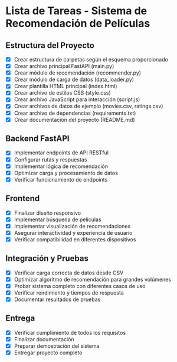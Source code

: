 # Lista de Tareas - Sistema de Recomendación de Películas

## Estructura del Proyecto
- [x] Crear estructura de carpetas según el esquema proporcionado
- [x] Crear archivo principal FastAPI (main.py)
- [x] Crear módulo de recomendación (recommender.py)
- [x] Crear módulo de carga de datos (data_loader.py)
- [x] Crear plantilla HTML principal (index.html)
- [x] Crear archivo de estilos CSS (style.css)
- [x] Crear archivo JavaScript para interacción (script.js)
- [x] Crear archivos de datos de ejemplo (movies.csv, ratings.csv)
- [x] Crear archivo de dependencias (requirements.txt)
- [x] Crear documentación del proyecto (README.md)

## Backend FastAPI
- [x] Implementar endpoints de API RESTful
- [x] Configurar rutas y respuestas
- [x] Implementar lógica de recomendación
- [x] Optimizar carga y procesamiento de datos
- [x] Verificar funcionamiento de endpoints

## Frontend
- [x] Finalizar diseño responsivo
- [x] Implementar búsqueda de películas
- [x] Implementar visualización de recomendaciones
- [x] Asegurar interactividad y experiencia de usuario
- [x] Verificar compatibilidad en diferentes dispositivos

## Integración y Pruebas
- [x] Verificar carga correcta de datos desde CSV
- [x] Optimizar algoritmo de recomendación para grandes volúmenes
- [x] Probar sistema completo con diferentes casos de uso
- [x] Verificar rendimiento y tiempos de respuesta
- [x] Documentar resultados de pruebas

## Entrega
- [x] Verificar cumplimiento de todos los requisitos
- [x] Finalizar documentación
- [x] Preparar demostración del sistema
- [x] Entregar proyecto completo
